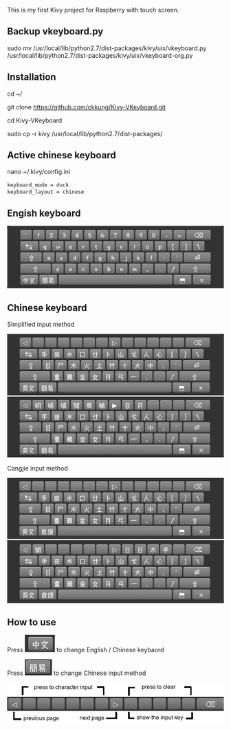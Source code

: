 This is my first Kivy project for Raspberry with touch screen.


## Backup vkeyboard.py
sudo mv /usr/local/lib/python2.7/dist-packages/kivy/uix/vkeyboard.py /usr/local/lib/python2.7/dist-packages/kivy/uix/vkeyboard-org.py

## Installation
cd ~/

git clone https://github.com/ckkung/Kivy-VKeyboard.git

cd Kivy-VKeyboard

sudo cp -r kivy /usr/local/lib/python2.7/dist-packages/

## Active chinese keyboard
nano ~/.kivy/config.ini 

	keyboard_mode = dock
	keyboard_layout = chinese

## Engish keyboard
![](./png/Chinese.png)

## Chinese keyboard
Simplified input method

![](./png/Simplified-1.png)
![](./png/Simplified-2.png)

Cangjie input method

![](./png/Cangjie-1.png)
![](./png/Cangjie-2.png)

## How to use

Press ![](./png/English_Chinese.png) to change English / Chinese keybaord

Press ![](./png/Chinese_input.png) to change Chinese input method

![](./png/Chinese_select.png)